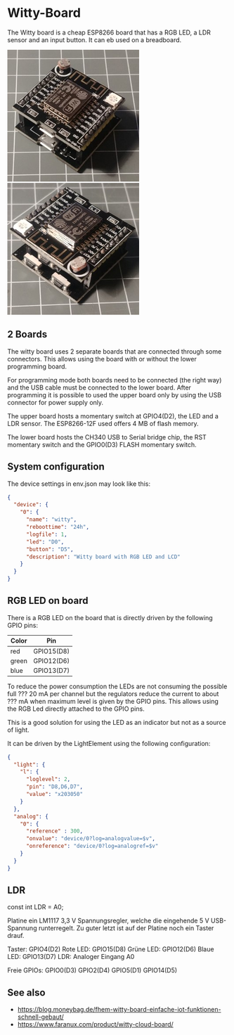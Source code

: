 # Witty-Board

The Witty board is a cheap ESP8266 board that has a RGB LED, a LDR sensor and an input button. It can eb used on a breadboard.

![witty board 1](witty1.jpg)
![witty board 2](witty2.jpg)


## 2 Boards

The witty board uses 2 separate boards that are connected through some connectors. This allows using the board 
with or without the lower programming board.

For programming mode both boards need to be connected (the right way) and the USB cable must be connected to the lower board.
After programming it is possible to used the upper board only by using the USB connector for power supply only.

The upper board hosts a momentary switch at GPIO4(D2), the LED and a LDR sensor. The 
ESP8266-12F used offers 4 MB of flash memory.

The lower board hosts the CH340 USB to Serial bridge chip, the RST momentary switch and the GPIO0(D3) FLASH momentary switch.

## System configuration

The device settings in env.json may look like this:

```JSON
{
  "device": {
    "0": {
      "name": "witty",
      "reboottime": "24h",
      "logfile": 1,
      "led": "D0",
      "button": "D5",
      "description": "Witty board with RGB LED and LCD"
    }
  }
}
```


## RGB LED on board

There is a RGB LED on the board that is directly driven by the following GPIO pins:

| Color | Pin        |
| ----- | ---------- |
| red   | GPIO15(D8) |
| green | GPIO12(D6) |
| blue  | GPIO13(D7) |

To reduce the power consumption the LEDs are not consuming the possible full ??? 20 mA per channel but the regulators reduce the current to about ??? mA when maximum level is given by the GPIO pins. This allows using the RGB Led directly attached to the GPIO pins.

This is a good solution for using the LED as an indicator but not as a source of light.

It can be driven by the LightElement using the following configuration:

```JSON
{
  "light": {
    "l": {
      "loglevel": 2,
      "pin": "D8,D6,D7",
      "value": "x203050"
    }
  },
  "analog": {
    "0": {
      "reference" : 300,
      "onvalue": "device/0?log=analogvalue=$v",
      "onreference": "device/0?log=analogref=$v"
    }
  }
}
```

## LDR

const int LDR = A0;


Platine ein LM1117 3,3 V Spannungsregler, welche die eingehende 5 V USB-Spannung runterregelt. Zu guter letzt ist auf der Platine noch ein Taster drauf.



Taster: GPIO4(D2)
Rote LED: GPIO15(D8)
Grüne LED: GPIO12(D6)
Blaue LED: GPIO13(D7)
LDR: Analoger Eingang A0

Freie GPIOs:
GPIO0(D3)
GPIO2(D4)
GPIO5(D1)
GPIO14(D5)




## See also

* https://blog.moneybag.de/fhem-witty-board-einfache-iot-funktionen-schnell-gebaut/
* https://www.faranux.com/product/witty-cloud-board/

